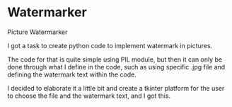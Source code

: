 # Watermarker
Picture Watermarker

I got a task to create python code to implement watermark in pictures.

The code for that is quite simple using PIL module, but then it can only be done through what I define in the code,
such as using specific .jpg file and defining the watermark text within the code.

I decided to elaborate it a little bit and create a tkinter platform for the user to choose the file and the watermark text,
and I got this.
